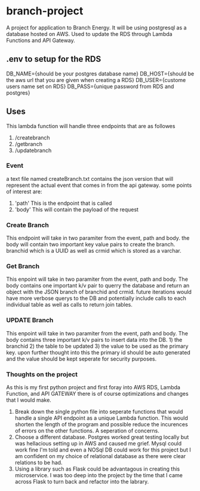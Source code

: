 # branch-project
A project for application to Branch Energy. It will be using postgresql as a database hosted on AWS. Used to update the RDS through Lambda Functions and API Gateway.

## .env to setup for the RDS
DB_NAME={should be your postgres database name}
DB_HOST={should be the aws url that you are given when creating a RDS}
DB_USER={custome users name set on RDS}
DB_PASS={unique password from RDS and postgres}

## Uses
This lambda function will handle three endpoints  that are as followes
1) /createbranch
2) /getbranch
3) /updatebranch

### Event
a text file named createBranch.txt contains the json version that will represent the actual event that comes in from the api gateway.
some points of interest are:
1) 'path'
    This is the endpoint that is called 
2) 'body'
    This will contain the payload of the request

### Create Branch
This endpoint will take in two paramiter from the event, path and body. the body will contain two important key value pairs to create the branch.  branchid which is a UUID as well as crmid which is stored as a varchar.

### Get Branch
This enpoint will take in two paramiter from the event, path and body.  The body contains one important k/v pair to querry the database and return an object with the JSON branch of branchid and crmid.  future iterations would have more verbose querys to the DB and potentially include calls to each individual table as well as calls to return join tables. 

### UPDATE Branch
This enpoint will take in two paramiter from the event, path and body.  The body contains three important k/v pairs to insert data into the DB.  1) the branchid 2) the table to be updated 3) the value to be used as the primary key.  upon further thought into this the primary id should be auto generated and the value should be kept seperate for security purposes.

### Thoughts on the project
As this is my first python project and first foray into AWS RDS, Lambda Function, and API GATEWAY there is of course optimizations and changes that I would make.
1) Break down the single python file into seperate functions that would handle a single API endpoint as a unique Lambda function.  This would shorten the length of the program and possible reduce the incurences of errors on the other functions. A seperation of concerns. 
2) Choose a different database.  Postgres worked great testing locally but was hellacious setting up in AWS and caused me grief.  Mysql could work fine I'm told and even a NOSql DB could work for this project but I am confident on my choice of relational database as there were clear relations to be had.
3) Using a library such as Flask could be advantagous in creating this microservice.  I was too deep into the project by the time that I came across Flask to turn back and refactor into the labrary.

